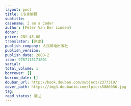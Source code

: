 ```yaml
---
layout: post
title: C专家编程
subtitle: 
casename: I am a Coder
author: [Peter Van Der Linden]
donor: 
price: CNY 45.00
translator: [徐波]
publish_company: 人民邮电出版社
publish_version: 
publish_date: 2008-2
isbn: 9787115171801
serial: 
total_volume: 1
borrower: []
borrow_date: []
douban_url: http://book.douban.com/subject/2377310/
cover_path: https://img3.doubanio.com/lpic/s5886086.jpg
tag: 
read_status: 读过
---
```

